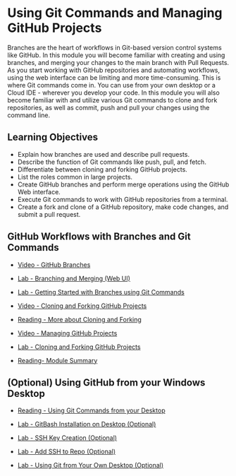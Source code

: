 # Using Git Commands and Managing GitHub Projects

Branches are the heart of workflows in Git-based version control systems like GitHub. In this module you will become familiar with creating and using branches, and merging your changes to the main branch with Pull Requests. As you start working with GitHub repositories and automating workflows, using the web interface can be limiting and more time-consuming. This is where Git commands come in. You can use from your own desktop or a Cloud IDE - wherever you develop your code. In this module you will also become familiar with and utilize various Git commands to clone and fork repositories, as well as commit, push and pull your changes using the command line.

## Learning Objectives

- Explain how branches are used and describe pull requests.
- Describe the function of Git commands like push, pull, and fetch.
- Differentiate between cloning and forking GitHub projects.
- List the roles common in large projects.
- Create GitHub branches and perform merge operations using the GitHub Web interface.
- Execute Git commands to work with GitHub repositories from a terminal.
- Create a fork and clone of a GitHub repository, make code changes, and submit a pull request.

## GitHub Workflows with Branches and Git Commands

- [Video - GitHub Branches](https://www.coursera.org/learn/getting-started-with-git-and-github/lecture/EwhLD/github-branches)

- [Lab - Branching and Merging (Web UI)](https://cf-courses-data.s3.us.cloud-object-storage.appdomain.cloud/IBMDeveloperSkillsNetwork-CD0101EN-SkillsNetwork/labs/GitHubLabs/GitHub2_Branch_Merge.md.html?origin=www.coursera.org)

- [Lab - Getting Started with Branches using Git Commands](https://cf-courses-data.s3.us.cloud-object-storage.appdomain.cloud/IBM-CD0131EN-SkillsNetwork/labs/git-branch-commands/instructions.md.html)

- [Video - Cloning and Forking GitHub Projects](https://www.coursera.org/learn/getting-started-with-git-and-github/lecture/0CWLT/cloning-and-forking-github-projects)

- [Reading - More about Cloning and Forking](https://cf-courses-data.s3.us.cloud-object-storage.appdomain.cloud/IBM-CD0131EN-SkillsNetwork/labs/reading-fork-clone/instructions.md.html?origin=www.coursera.org)

- [Video - Managing GitHub Projects](https://www.coursera.org/learn/getting-started-with-git-and-github/lecture/UR6eC/managing-github-projects)

- [Lab - Cloning and Forking GitHub Projects](https://cf-courses-data.s3.us.cloud-object-storage.appdomain.cloud/IBM-CD0131EN-SkillsNetwork/labs/git-fork-pr-commands/instructions.md.html)

- [Reading- Module Summary](https://www.coursera.org/learn/getting-started-with-git-and-github/supplement/0Bjpw/module-summary)

## (Optional) Using GitHub from your Windows Desktop

- [Reading - Using Git Commands from your Desktop](https://www.coursera.org/learn/getting-started-with-git-and-github/supplement/DLU0O/using-git-commands-from-your-desktop)

- [Lab - GitBash Installation on Desktop (Optional)](https://cf-courses-data.s3.us.cloud-object-storage.appdomain.cloud/IBMDeveloperSkillsNetwork-CD0101EN-SkillsNetwork/labs/GitHubLabs/GitBash_Install.md.html?origin=www.coursera.org)

- [Lab - SSH Key Creation (Optional)](https://cf-courses-data.s3.us.cloud-object-storage.appdomain.cloud/IBMDeveloperSkillsNetwork-CD0101EN-SkillsNetwork/labs/GitHubLabs/SSH_Key.md.html?origin=www.coursera.org)

- [Lab - Add SSH to Repo (Optional)](https://cf-courses-data.s3.us.cloud-object-storage.appdomain.cloud/IBMDeveloperSkillsNetwork-CD0101EN-SkillsNetwork/labs/GitHubLabs/GitHub_AddSSHtoRepo.md.html?origin=www.coursera.org)

- [Lab - Using Git from Your Own Desktop (Optional)](https://cf-courses-data.s3.us.cloud-object-storage.appdomain.cloud/IBMDeveloperSkillsNetwork-CD0101EN-SkillsNetwork/labs/GitHubLabs/Git_Clone_Commit_Push.md.html?origin=www.coursera.org)